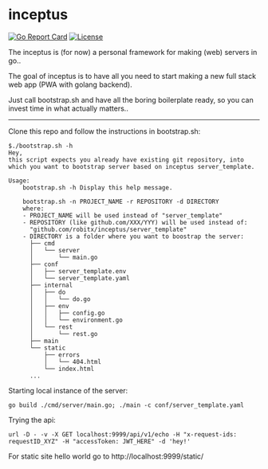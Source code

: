 # inceptus
[![Go Report Card](https://goreportcard.com/badge/github.com/robitx/inceptus)](https://goreportcard.com/report/github.com/robitx/inceptus)
[![License](https://img.shields.io/badge/license-MIT-blue.svg)](https://github.com/Robitx/inceptus/blob/main/LICENSE)

The inceptus is (for now) a personal framework for making (web) servers in go..

The goal of inceptus is to have all you need to start making a new full stack web app (PWA with golang backend).

Just call bootstrap.sh and have all the boring boilerplate ready, so you can invest time in what actually matters..

-------------------------------------

Clone this repo and follow the instructions in bootstrap.sh:
```
$./bootstrap.sh -h
Hey,
this script expects you already have existing git repository, into
which you want to bootstrap server based on inceptus server_template.

Usage:
    bootstrap.sh -h Display this help message.

    bootstrap.sh -n PROJECT_NAME -r REPOSITORY -d DIRECTORY
    where:
    - PROJECT_NAME will be used instead of "server_template"
    - REPOSITORY (like github.com/XXX/YYY) will be used instead of:
      "github.com/robitx/inceptus/server_template"
    - DIRECTORY is a folder where you want to boostrap the server:
      ├── cmd
      │   └── server
      │       └── main.go
      ├── conf
      │   ├── server_template.env
      │   └── server_template.yaml
      ├── internal
      │   ├── do
      │   │   └── do.go
      │   ├── env
      │   │   ├── config.go
      │   │   └── environment.go
      │   └── rest
      │       └── rest.go
      ├── main
      └── static
          ├── errors
          │   └── 404.html
          └── index.html
      ...
```

Starting local instance of the server:
```
go build ./cmd/server/main.go; ./main -c conf/server_template.yaml
```

Trying the api:
```
url -D - -v -X GET localhost:9999/api/v1/echo -H "x-request-ids: requestID_XYZ" -H "accessToken: JWT_HERE" -d 'hey!'
```

For static site hello world go to http://localhost:9999/static/
